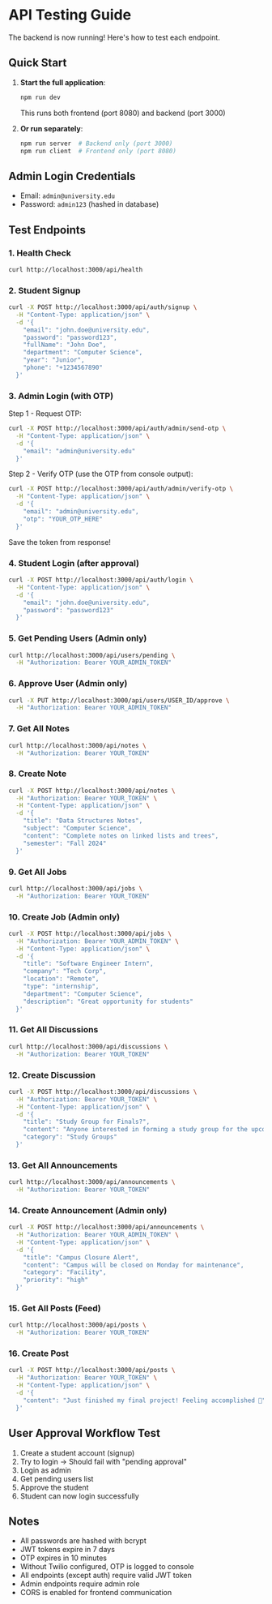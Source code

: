 # API Testing Guide

The backend is now running! Here's how to test each endpoint.

## Quick Start

1. **Start the full application**:
   ```bash
   npm run dev
   ```
   This runs both frontend (port 8080) and backend (port 3000)

2. **Or run separately**:
   ```bash
   npm run server  # Backend only (port 3000)
   npm run client  # Frontend only (port 8080)
   ```

## Admin Login Credentials

- Email: `admin@university.edu`
- Password: `admin123` (hashed in database)

## Test Endpoints

### 1. Health Check
```bash
curl http://localhost:3000/api/health
```

### 2. Student Signup
```bash
curl -X POST http://localhost:3000/api/auth/signup \
  -H "Content-Type: application/json" \
  -d '{
    "email": "john.doe@university.edu",
    "password": "password123",
    "fullName": "John Doe",
    "department": "Computer Science",
    "year": "Junior",
    "phone": "+1234567890"
  }'
```

### 3. Admin Login (with OTP)

Step 1 - Request OTP:
```bash
curl -X POST http://localhost:3000/api/auth/admin/send-otp \
  -H "Content-Type: application/json" \
  -d '{
    "email": "admin@university.edu"
  }'
```

Step 2 - Verify OTP (use the OTP from console output):
```bash
curl -X POST http://localhost:3000/api/auth/admin/verify-otp \
  -H "Content-Type: application/json" \
  -d '{
    "email": "admin@university.edu",
    "otp": "YOUR_OTP_HERE"
  }'
```

Save the token from response!

### 4. Student Login (after approval)
```bash
curl -X POST http://localhost:3000/api/auth/login \
  -H "Content-Type: application/json" \
  -d '{
    "email": "john.doe@university.edu",
    "password": "password123"
  }'
```

### 5. Get Pending Users (Admin only)
```bash
curl http://localhost:3000/api/users/pending \
  -H "Authorization: Bearer YOUR_ADMIN_TOKEN"
```

### 6. Approve User (Admin only)
```bash
curl -X PUT http://localhost:3000/api/users/USER_ID/approve \
  -H "Authorization: Bearer YOUR_ADMIN_TOKEN"
```

### 7. Get All Notes
```bash
curl http://localhost:3000/api/notes \
  -H "Authorization: Bearer YOUR_TOKEN"
```

### 8. Create Note
```bash
curl -X POST http://localhost:3000/api/notes \
  -H "Authorization: Bearer YOUR_TOKEN" \
  -H "Content-Type: application/json" \
  -d '{
    "title": "Data Structures Notes",
    "subject": "Computer Science",
    "content": "Complete notes on linked lists and trees",
    "semester": "Fall 2024"
  }'
```

### 9. Get All Jobs
```bash
curl http://localhost:3000/api/jobs \
  -H "Authorization: Bearer YOUR_TOKEN"
```

### 10. Create Job (Admin only)
```bash
curl -X POST http://localhost:3000/api/jobs \
  -H "Authorization: Bearer YOUR_ADMIN_TOKEN" \
  -H "Content-Type: application/json" \
  -d '{
    "title": "Software Engineer Intern",
    "company": "Tech Corp",
    "location": "Remote",
    "type": "internship",
    "department": "Computer Science",
    "description": "Great opportunity for students"
  }'
```

### 11. Get All Discussions
```bash
curl http://localhost:3000/api/discussions \
  -H "Authorization: Bearer YOUR_TOKEN"
```

### 12. Create Discussion
```bash
curl -X POST http://localhost:3000/api/discussions \
  -H "Authorization: Bearer YOUR_TOKEN" \
  -H "Content-Type: application/json" \
  -d '{
    "title": "Study Group for Finals?",
    "content": "Anyone interested in forming a study group for the upcoming finals?",
    "category": "Study Groups"
  }'
```

### 13. Get All Announcements
```bash
curl http://localhost:3000/api/announcements \
  -H "Authorization: Bearer YOUR_TOKEN"
```

### 14. Create Announcement (Admin only)
```bash
curl -X POST http://localhost:3000/api/announcements \
  -H "Authorization: Bearer YOUR_ADMIN_TOKEN" \
  -H "Content-Type: application/json" \
  -d '{
    "title": "Campus Closure Alert",
    "content": "Campus will be closed on Monday for maintenance",
    "category": "Facility",
    "priority": "high"
  }'
```

### 15. Get All Posts (Feed)
```bash
curl http://localhost:3000/api/posts \
  -H "Authorization: Bearer YOUR_TOKEN"
```

### 16. Create Post
```bash
curl -X POST http://localhost:3000/api/posts \
  -H "Authorization: Bearer YOUR_TOKEN" \
  -H "Content-Type: application/json" \
  -d '{
    "content": "Just finished my final project! Feeling accomplished 🎉"
  }'
```

## User Approval Workflow Test

1. Create a student account (signup)
2. Try to login → Should fail with "pending approval"
3. Login as admin
4. Get pending users list
5. Approve the student
6. Student can now login successfully

## Notes

- All passwords are hashed with bcrypt
- JWT tokens expire in 7 days
- OTP expires in 10 minutes
- Without Twilio configured, OTP is logged to console
- All endpoints (except auth) require valid JWT token
- Admin endpoints require admin role
- CORS is enabled for frontend communication
